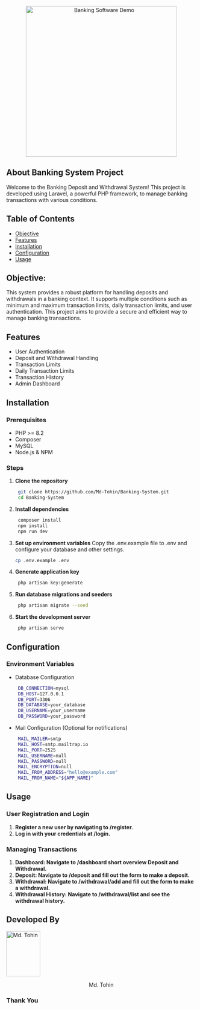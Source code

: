 <p align="center"><a href="https://banking-system.bdshopexpress.com" target="_blank"><img src="https://banking-system.bdshopexpress.com/banking-system.png" width="400" alt="Banking Software Demo"></a></p>

## About Banking System Project

Welcome to the Banking Deposit and Withdrawal System! This project is developed using Laravel, a powerful PHP framework, to manage banking transactions with various conditions.

## Table of Contents

- [Objective](#Objective)
- [Features](#features)
- [Installation](#installation)
- [Configuration](#configuration)
- [Usage](#usage)

## Objective:

This system provides a robust platform for handling deposits and withdrawals in a banking context. It supports multiple conditions such as minimum and maximum transaction limits, daily transaction limits, and user authentication. This project aims to provide a secure and efficient way to manage banking transactions.

## Features

- User Authentication
- Deposit and Withdrawal Handling
- Transaction Limits
- Daily Transaction Limits
- Transaction History
- Admin Dashboard


## Installation

### Prerequisites

- PHP >= 8.2
- Composer
- MySQL
- Node.js & NPM

### Steps

1. **Clone the repository**
   ```sh
    git clone https://github.com/Md-Tohin/Banking-System.git
    cd Banking-System

2. **Install dependencies**
   ```sh
    composer install
    npm install
    npm run dev

3. **Set up environment variables**
    Copy the .env.example file to .env and configure your database and other settings.

    ```sh
    cp .env.example .env

4. **Generate application key**
   ```sh
    php artisan key:generate

5. **Run database migrations and seeders**
   ```sh
    php artisan migrate --seed

6. **Start the development server**
   ```sh
    php artisan serve


## Configuration

### Environment Variables

- Database Configuration
   ```sh
    DB_CONNECTION=mysql
    DB_HOST=127.0.0.1
    DB_PORT=3306
    DB_DATABASE=your_database
    DB_USERNAME=your_username
    DB_PASSWORD=your_password

- Mail Configuration (Optional for notifications)
   ```sh
    MAIL_MAILER=smtp
    MAIL_HOST=smtp.mailtrap.io
    MAIL_PORT=2525
    MAIL_USERNAME=null
    MAIL_PASSWORD=null
    MAIL_ENCRYPTION=null
    MAIL_FROM_ADDRESS="hello@example.com"
    MAIL_FROM_NAME="${APP_NAME}"


## Usage

### User Registration and Login

1. **Register a new user by navigating to /register.**
2. **Log in with your credentials at /login.**

### Managing Transactions

1. **Dashboard: Navigate to /dashboard short overview Deposit and Withdrawal.**
2. **Deposit: Navigate to /deposit and fill out the form to make a deposit.**
3. **Withdrawal: Navigate to /withdrawal/add and fill out the form to make a withdrawal.**
3. **Withdrawal History: Navigate to /withdrawal/list and see the withdrawal history.**

## Developed By
<a href="https://mdtohin.bdshopexpress.com" target="_blank"><img src="https://mdtohin.bdshopexpress.com/assets/frontend/images/hero.jpg" width="90" height="120" alt="Md. Tohin"></a>

<p align="center">Md. Tohin</p>


### Thank You


